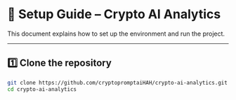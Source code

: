 # 🔧 Setup Guide – Crypto AI Analytics

This document explains how to set up the environment and run the project.

---

## 1️⃣ Clone the repository
```bash
git clone https://github.com/cryptopromptaiHAH/crypto-ai-analytics.git
cd crypto-ai-analytics

